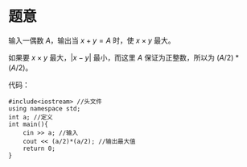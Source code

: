 # 题意
输入一偶数 $A$，输出当 $x+y=A$ 时，使 $x \times y$ 最大。

如果要 $x \times y$ 最大，$\left|x-y\right|$ 最小，而这里 $A$ 保证为正整数，所以为 $(A/2)*(A/2)$。

代码：

```
#include<iostream> //头文件
using namespace std;
int a; //定义
int main(){
    cin >> a; //输入
    cout << (a/2)*(a/2); //输出最大值
    return 0;
}

```




